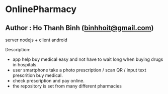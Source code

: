 # OnlinePharmacy


Author : Ho Thanh Binh (binhhoit@gmail.com)
-------------------------------------------

server nodejs + client android

Description:
 * app help buy medical easy and not have to wait long when buying drugs in hospitals.
 * user smartphone take a photo prescription / scan QR / input text prescrition buy medical.
 * check prescription and pay online.
 * the repository is set from many different pharmacies
